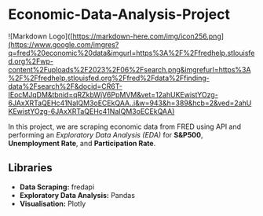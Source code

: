# Economic-Data-Analysis-Project
![Markdown Logo]([https://markdown-here.com/img/icon256.png](https://www.google.com/imgres?q=fred%20economic%20data&imgurl=https%3A%2F%2Ffredhelp.stlouisfed.org%2Fwp-content%2Fuploads%2F2023%2F06%2Fsearch.png&imgrefurl=https%3A%2F%2Ffredhelp.stlouisfed.org%2Ffred%2Fdata%2Ffinding-data%2Fsearch%2F&docid=CR6T-IEocMJqDM&tbnid=qRZkbWjV6PpMVM&vet=12ahUKEwistYOzg-6JAxXRTaQEHc41NaIQM3oECEkQAA..i&w=943&h=389&hcb=2&ved=2ahUKEwistYOzg-6JAxXRTaQEHc41NaIQM3oECEkQAA)

In this project, we are scraping economic data from FRED using API and performing an *Exploratory Data Analysis (EDA)* for **S&P500**, **Unemployment Rate**, and **Participation Rate**.

## Libraries
- **Data Scraping:** fredapi
- **Exploratory Data Analysis:** Pandas
- **Visualisation:** Plotly
